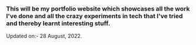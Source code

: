 ### This will be my portfolio website which showcases all the work I've done and all the crazy experiments in tech that I've tried and thereby learnt interesting stuff.

Updated on:- 28 August, 2022.